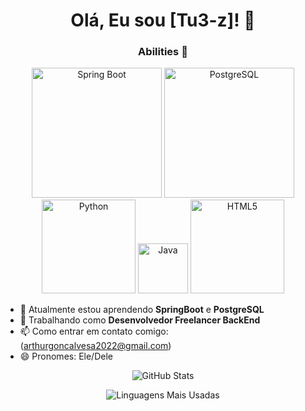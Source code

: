 <h1 align="center">Olá, Eu sou [Tu3-z]! 👋</h1>

<h3 align="center">Abilities 🎯</h3>

<p align="center">
  <img src="https://img.shields.io/badge/Spring%20Boot-6DB33F?logo=spring&logoColor=white" width="208" alt="Spring Boot" />
  <img src="https://img.shields.io/badge/PostgreSQL-336791?logo=postgresql&logoColor=white" width="208" alt="PostgreSQL" />
  <img src="https://img.shields.io/badge/Python-3776AB?logo=python&logoColor=white" width="150" alt="Python" />
  <img src="https://img.shields.io/badge/Java-007396?logo=java&logoColor=white" width="80" alt="Java" />
  <img src="https://img.shields.io/badge/HTML5-E34F26?logo=html5&logoColor=white" width="150" alt="HTML5" />
</p>


- 🌱 Atualmente estou aprendendo **SpringBoot** e **PostgreSQL**
- 💼 Trabalhando como **Desenvolvedor Freelancer BackEnd**
- 📫 Como entrar em contato comigo: (arthurgoncalvesa2022@gmail.com)
- 😄 Pronomes: Ele/Dele

 <p align="center">
  <img src="https://github-readme-stats.vercel.app/api?username=Tu3-z&show_icons=true&theme=blueberry" alt="GitHub Stats" />
</p>
<p align="center">
  <img src="https://github-readme-stats.vercel.app/api/top-langs/?username=seuusuario&layout=compact&theme=blueberry" alt="Linguagens Mais Usadas" />
</p>

